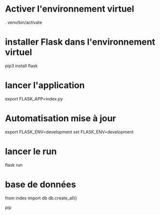 # Activer l'environnement virtuel
. venv/bin/activate

# installer Flask dans l'environnement virtuel
pip3 install flask

# lancer l'application
export FLASK_APP=index.py

# Automatisation mise à jour 
export FLASK_ENV=development
set FLASK_ENV=development

# lancer le run
flask run

# base de données 
from index import db
db.create_all()

pip
